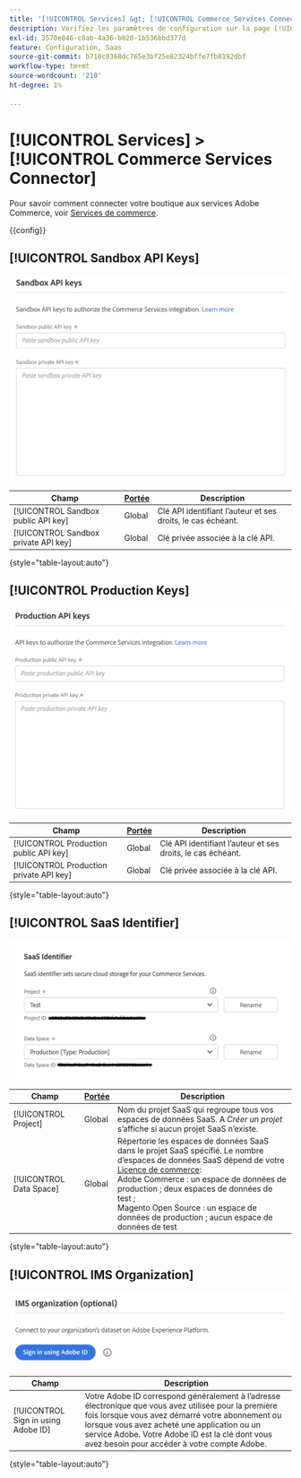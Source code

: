 ```yaml
---
title: '[!UICONTROL Services] &gt; [!UICONTROL Commerce Services Connector]'
description: Vérifiez les paramètres de configuration sur la page [!UICONTROL Services] &gt; [!UICONTROL Commerce Services Connector] de l’administrateur Commerce.
exl-id: 3570e846-c8ab-4a36-b020-1b536bbd377d
feature: Configuration, Saas
source-git-commit: b710c0368dc765e3bf25e82324bffe7fb8192dbf
workflow-type: tm+mt
source-wordcount: '210'
ht-degree: 1%

---
```


# [!UICONTROL Services] > [!UICONTROL Commerce Services Connector]

Pour savoir comment connecter votre boutique aux services Adobe Commerce, voir [Services de commerce](https://experienceleague.adobe.com/docs/commerce-merchant-services/user-guides/integration-services/saas.html).

{{config}}

## [!UICONTROL Sandbox API Keys]

![Clé API Sandbox](./assets/sandbox-key-saas-configuration.png)<!-- zoom -->

| Champ | [Portée](../../getting-started/websites-stores-views.md#scope-settings) | Description |
|--- |--- |--- |
| [!UICONTROL Sandbox public API key] | Global | Clé API identifiant l’auteur et ses droits, le cas échéant. |
| [!UICONTROL Sandbox private API key] | Global | Clé privée associée à la clé API. |

{style="table-layout:auto"}

## [!UICONTROL Production Keys]

![Clé API de production](./assets/prod-key-saas-configuration.png)<!-- zoom -->

| Champ | [Portée](../../getting-started/websites-stores-views.md#scope-settings) | Description |
|--- |--- |--- |
| [!UICONTROL Production public API key] | Global | Clé API identifiant l’auteur et ses droits, le cas échéant. |
| [!UICONTROL Production private API key] | Global | Clé privée associée à la clé API. |

{style="table-layout:auto"}

## [!UICONTROL SaaS Identifier]

![Identifiant SaaS](./assets/saas-identifier.png)<!-- zoom -->

| Champ | [Portée](../../getting-started/websites-stores-views.md#scope-settings) | Description |
|--- |--- |--- |
| [!UICONTROL Project] | Global | Nom du projet SaaS qui regroupe tous vos espaces de données SaaS. A _Créer un projet_ s’affiche si aucun projet SaaS n’existe. |
| [!UICONTROL Data Space] | Global | Répertorie les espaces de données SaaS dans le projet SaaS spécifié. Le nombre d’espaces de données SaaS dépend de votre [Licence de commerce](https://experienceleague.adobe.com/docs/commerce-merchant-services/user-guides/integration-services/saas.html):<br />Adobe Commerce : un espace de données de production ; deux espaces de données de test ;<br />Magento Open Source : un espace de données de production ; aucun espace de données de test |

{style="table-layout:auto"}

## [!UICONTROL IMS Organization]

![Organisation IMS](./assets/ims-organization.png)<!-- zoom -->

| Champ | Description |
|--- |--- |
| [!UICONTROL Sign in using Adobe ID] | Votre Adobe ID correspond généralement à l’adresse électronique que vous avez utilisée pour la première fois lorsque vous avez démarré votre abonnement ou lorsque vous avez acheté une application ou un service Adobe. Votre Adobe ID est la clé dont vous avez besoin pour accéder à votre compte Adobe. |

{style="table-layout:auto"}
